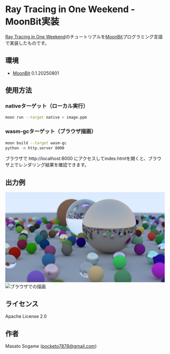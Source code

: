 # Ray Tracing in One Weekend - MoonBit実装

[Ray Tracing in One Weekend](https://raytracing.github.io/)のチュートリアルを[MoonBit](https://www.moonbitlang.com/)プログラミング言語で実装したものです。

## 環境

- [MoonBit](https://www.moonbitlang.com/) 0.1.20250801

## 使用方法

### nativeターゲット（ローカル実行）

```bash
moon run --target native > image.ppm
```

### wasm-gcターゲット（ブラウザ描画）

```bash
moon build --target wasm-gc
python -m http.server 8000
```

ブラウザで http://localhost:8000 にアクセスしてindex.htmlを開くと、ブラウザ上でレンダリング結果を確認できます。

## 出力例

![レンダリング結果](./docs/image.ppm.jpg)
![ブラウザでの描画](./docs/wasm_screenshot.jpg)

## ライセンス

Apache License 2.0

## 作者

Masato Sogame (pocketo7878@gmail.com)
